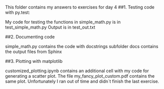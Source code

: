 This folder contains my answers to exercises for day 4
##1. Testing code with py.test:

My code for testing the functions in simple_math.py is in test_simple_math.py
Output is in test_out.txt


##2. Documenting code

simple_math.py contains the code with docstrings
subfolder docs contains the output files from Sphinx


##3. Plotting with matplotlib

customized_plotting.ipynb contains an additional cell with my code for generating a scatter plot.
The file my_fancy_plot_custom.pdf contains the same plot.
Unfortunately I ran out of time and didn´t finish the last exercise. 
